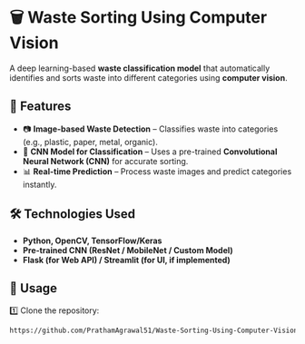 # 🗑️ Waste Sorting Using Computer Vision  

A deep learning-based **waste classification model** that automatically identifies and sorts waste into different categories using **computer vision**.  

## 🚀 Features  

- 📷 **Image-based Waste Detection** – Classifies waste into categories (e.g., plastic, paper, metal, organic).  
- 🎯 **CNN Model for Classification** – Uses a pre-trained **Convolutional Neural Network (CNN)** for accurate sorting.  
- 📊 **Real-time Prediction** – Process waste images and predict categories instantly.  

## 🛠️ Technologies Used  

- **Python, OpenCV, TensorFlow/Keras**  
- **Pre-trained CNN (ResNet / MobileNet / Custom Model)**  
- **Flask (for Web API) / Streamlit (for UI, if implemented)**  

## 🚀 Usage  

1️⃣ Clone the repository:  
```sh
https://github.com/PrathamAgrawal51/Waste-Sorting-Using-Computer-Vision-Model.git
